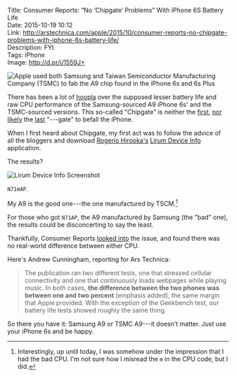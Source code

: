 Title: Consumer Reports: “No ‘Chipgate’ Problems” With iPhone 6S Battery Life  
Date: 2015-10-19 10:12  
Link: http://arstechnica.com/apple/2015/10/consumer-reports-no-chipgate-problems-with-iphone-6s-battery-life/  
Description: FYI.  
Tags: iPhone  
Image: http://d.pr/i/1559J+  

![Apple used both Samsung and Taiwan Semiconductor Manufacturing Company (TSMC) to fab the A9 chip found in the iPhone 6s and 6s Plus](http://d.pr/i/1559J+ "Chipgate")

There has been a lot of [hoopla][1] over the supposed lesser battery life and raw CPU performance of the Samsung-sourced A9 iPhone 6s' and the TSMC-sourced versions. This so-called "Chipgate" is neither the [first][2], [nor][3] [likely][4] the [last][5] "---gate" to befall the iPhone.

When I first heard about Chipgate, my first act was to follow the advice of all the bloggers and download [Rogerio Hirooka's][6] [Lirum Device Info][7] application.

The results?

![Lirum Device Info Screenshot](http://d.pr/i/NlPI+ "Lirum Device Info Screenshot")
<!-- {.screenshot .iphone} -->

`N71mAP`.

My A9 is the good one---the one manufactured by TSCM.[^1]

For those who got `N71AP`, the A9 manufactured by Samsung (the "bad" one), the results could be disconcerting to say the least.

Thankfully, Consumer Reports [looked into][8] the issue, and found there was no real-world difference between either CPU.

Here's Andrew Cunningham, reporting for Ars Technica:

> The publication ran two different tests, one that stressed cellular connectivity and one that continuously loads webpages while playing music. In both cases, **the difference between the two phones was between one and two percent** [emphasis added], the same margin that Apple provided. With the exception of the Geekbench test, our battery life tests showed roughly the same thing.

So there you have it: Samsung A9 or TSMC A9---it doesn't matter. Just use your iPhone 6s and be happy.

[^1]: Interestingly, up until today, I was somehow under the impression that I had the bad CPU. I'm not sure how I misread the `m` in the CPU code, but I did. 

[1]: http://bgr.com/2015/10/16/iphone-6s-iphone-7-chipgate-a10/ "Shipmate explained"
[2]: http://www.wsj.com/articles/SB10001424052748704913304575371131458273498 "WSJ: Steve Jobs takes on Antennagate"
[3]: http://www.anandtech.com/show/6330/the-iphone-5-review/3 "AnandTech reviewing the iPhone 5"
[4]: http://gizmodo.com/the-iphone-5s-motion-sensors-are-totally-screwed-up-1440286727 "Motiongate"
[5]: http://bgr.com/2014/09/25/iphone-6-bendgate-apple-response/ "Apple's response to 'Bendgate'"
[6]: https://twitter.com/rogerioth "Developer of Lirum Device Info"
[7]: https://itunes.apple.com/us/app/lirum-device-info-system-monitor/id591453716?mt=8&at=1l3vx9s "Lirum Device Info on the App Store"
[8]: http://www.consumerreports.org/smartphones/battery-tests-find-no-chipgate-problems-in-the-iPhone-6s "Battery life the same on both versions of the A9"
